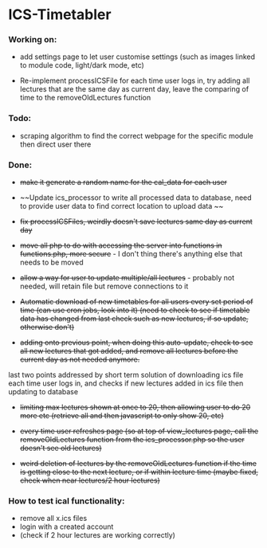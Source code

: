 # ICS-Timetabler

### Working on:

- add settings page to let user customise settings (such as images linked to module code, light/dark mode, etc)

- Re-implement processICSFile for each time user logs in, try adding all lectures that are the same day as current day, leave the comparing of time to the removeOldLectures function

### Todo:

- scraping algorithm to find the correct webpage for the specific module then direct user there

### Done:

- ~~make it generate a random name for the cal_data for each user~~

- ~~Update ics_processor to write all processed data to database, need to provide user data to find correct location to upload data ~~

- ~~fix processICSFiles, weirdly doesn't save lectures same day as current day~~

- ~~move all php to do with accessing the server into functions in functions.php, more secure~~ - I don't thing there's anything else that needs to be moved

- ~~allow a way for user to update multiple/all lectures~~ - probably not needed, will retain file but remove connections to it

- ~~Automatic download of new timetables for all users every set period of time (can use cron jobs, look into it) (need to check to see if timetable data has changed from last check such as new lectures, if so update, otherwise don't)~~

- ~~adding onto previous point, when doing this auto-update, check to see all new lectures that got added, and remove all lectures before the current day as not needed anymore.~~

last two points addressed by short term solution of downloading ics file each time user logs in, and checks if new lectures added in ics file then updating to database

- ~~limiting max lectures shown at once to 20, then allowing user to do 20 more etc (retrieve all and then javascript to only show 20, etc)~~

- ~~every time user refreshes page (so at top of view_lectures page, call the removeOldLectures function from the ics_processor.php so the user doesn't see old lectures)~~

- ~~weird deletion of lectures by the removeOldLectures function if the time is getting close to the next lecture, or if within lecture time (maybe fixed, check when near lectures/2 hour lectures)~~

### How to test ical functionality:
- remove all x.ics files
- login with a created account
- (check if 2 hour lectures are working correctly)

